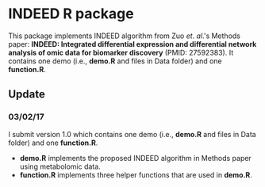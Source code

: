 # INDEED R package

This package implements INDEED algorithm from Zuo *et*. *al*.'s Methods paper: **INDEED: Integrated differential expression and differential network analysis of omic data for biomarker discovery** (PMID: 27592383). It contains one demo (i.e., **demo.R** and files in Data folder) and one **function.R**. 

## Update

### 03/02/17

I submit version 1.0 which contains one demo (i.e., **demo.R** and files in Data folder) and one **function.R**. 

* **demo.R** implements the proposed INDEED algorithm in Methods paper using metabolomic data.
* **function.R** implements three helper functions that are used in **demo.R**.